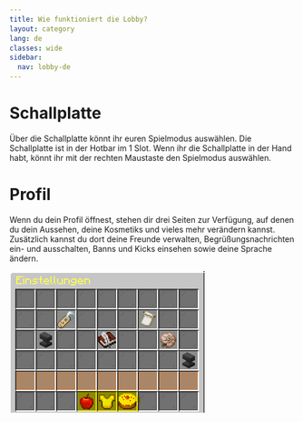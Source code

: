 ```yaml
---
title: Wie funktioniert die Lobby?
layout: category
lang: de
classes: wide
sidebar:
  nav: lobby-de
---
```


# Schallplatte

Über die Schallplatte könnt ihr euren Spielmodus auswählen. Die Schallplatte ist in der Hotbar im 1 Slot. Wenn ihr die
Schallplatte in der Hand habt, könnt ihr mit der rechten Maustaste den Spielmodus auswählen.

# Profil 

Wenn du dein Profil öffnest, stehen dir drei Seiten zur Verfügung, auf denen du dein Aussehen, deine Kosmetiks und vieles mehr verändern kannst. Zusätzlich kannst du dort deine Freunde verwalten, Begrüßungsnachrichten ein- und ausschalten, Banns und Kicks einsehen sowie deine Sprache ändern. 


![](/assets/img/Profile.png) 